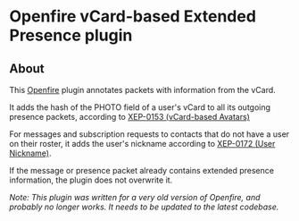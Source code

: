 # Openfire vCard-based Extended Presence plugin

## About

This [Openfire](http://www.igniterealtime.org/projects/openfire/) plugin annotates
packets with information from the vCard.

It adds the hash of the PHOTO field of a user's vCard to all its 
outgoing presence packets, according to 
[XEP-0153 (vCard-based Avatars)](http://xmpp.org/extensions/xep-0153.html)

For messages and subscription requests to contacts that do not have a
user on their roster, it adds the user's nickname according to 
[XEP-0172 (User Nickname)](http://xmpp.org/extensions/xep-0172.html).

If the message or presence packet already contains extended presence
information, the plugin does not overwrite it. 

*Note: This plugin was written for a very old version of Openfire, and probably
no longer works. It needs to be updated to the latest codebase.*
